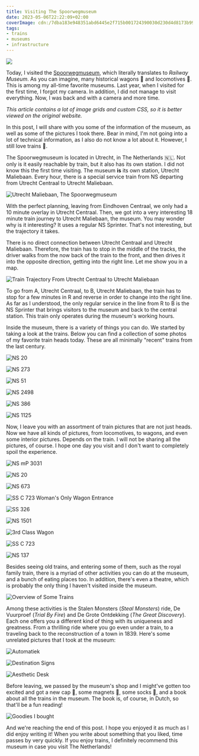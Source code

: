 ```yaml
---
title: Visiting The Spoorwegmuseum
date: 2023-05-06T22:22:09+02:00
coverImage: cdn:/7dba183e948351abd6445e2f715b001724390030d230d4d8173b991c77caa6b9
tags:
- trains
- museums
- infrastructure
---
```


<style>
.train-gif {
  margin-top: -1.5rem;
  margin-right: -4rem;
  max-width: 15rem;
}

.train-gif + p {
  margin-top: 2.5rem;
}
</style>

![](https://cdn.hacdias.com/media/d306897e8634fa980a19b1b6edead5752e15938dfbc43742f6b32c194203e867.gif?class=pixelated+left+train-gif)

Today, I visited the [Spoorwegmuseum](https://www.spoorwegmuseum.nl/), which literally translates to *Railway Museum*. As you can imagine, many historical wagons 🚃 and locomotives 🚂. This is among my all-time favorite museums. Last year, when I visited for the first time, I forgot my camera. In addition, I did not manage to visit everything. Now, I was back and with a camera and more time.

<!--more-->

<p class='dn'><em>This article contains a lot of image grids and custom CSS, so it is better viewed on the original website.</em></p>

<style>
:root {
  --c-h: 21;
  --c-s: 27%;
  --c-l: 47%;
}

.grid3 {
    grid-template-columns: repeat(3, 1fr);
}
</style>

In this post, I will share with you some of the information of the museum, as well as some of the pictures I took there. Bear in mind, I'm not going into a lot of technical information, as I also do not know a lot about it. However, I still love trains 🚅.

The Spoorwegmuseum is located in Utrecht, in The Netherlands 🇳🇱. Not only is it easily reachable by train, but it also has its own station. I did not know this the first time visiting. The museum **is** its own station, Utrecht Maliebaan. Every hour, there is a special service train from NS departing from Utrecht Centraal to Utrecht Maliebaan.

![Utrecht Maliebaan, The Spoorwegmuseum](cdn:/7dba183e948351abd6445e2f715b001724390030d230d4d8173b991c77caa6b9?class=fw)

With the perfect planning, leaving from Eindhoven Centraal, we only had a 10 minute overlay in Utrecht Centraal. Then, we got into a very interesting 18 minute train journey to Utrecht Maliebaan, the museum. You may wonder why is it interesting? It uses a regular NS Sprinter. That's not interesting, but the trajectory it takes.

There is no direct connection between Utrecht Centraal and Utrecht Maliebaan. Therefore, the train has to stop in the middle of the tracks, the driver walks from the now back of the train to the front, and then drives it into the opposite direction, getting into the right line. Let me show you in a map.

![Train Trajectory From Utrecht Centraal to Utrecht Maliebaan](cdn:/658423881d53531dca9c20edadf4640ab9a3e956fd0bfe5a01ab107331b85c79?class=fw)

To go from A, Utrecht Centraal, to B, Utrecht Maliebaan, the train has to stop for a few minutes in R and reverse in order to change into the right line. As far as I understood, the only regular service in the line from R to B is the NS Sprinter that brings visitors to the museum and back to the central station. This train only operates during the museum's working hours.

Inside the museum, there is a variety of things you can do. We started by taking a look at the trains. Below you can find a collection of some photos of my favorite train heads today. These are all minimally "recent" trains from the last century.

<div class='fw fg grid3'>

![NS 20](cdn:/7ee096b9999e9c7537969e65e718fd1b4d066ea195f10a5659877dba158332de?caption=false)

![NS 273](cdn:/3ad551a0b3a5c7c40c4a77dea2b560f3a53ac13b9df6c3745431983a7f7fe3da?caption=false)

![NS 51](cdn:/18457869d6ba0e4dba99190d2a5d1a294e88c3d37622cc939f80f8ea372c5cc5?caption=false)

![NS 2498](cdn:/a0c10296ae9e4bb9f2fd3fe38d317cfa28cec5afa232238e47697673715fcb06?caption=false)

![NS 386](cdn:/1fb1bf59ec3007fcfa6a2e6d8b68a689ec94440d47e7ae7061ccaa4f4454bf48?caption=false)

![NS 1125](cdn:/e085ac2d0a5ff8bd94f43b8fd5b5dd8b4ea76ee5a2d9ce05b13570bbf471cf7e?caption=false)

</div>

Now, I leave you with an assortment of train pictures that are not just heads. Now we have
all kinds of pictures, from locomotives, to wagons, and even some interior pictures. Depends on the train.
I will not be sharing all the pictures, of course. I hope one day you visit and I don't want
to completely spoil the experience.

<div class='fw fg'>

![NS mP 3031](cdn:/6999778be13babffeeb3b0679da9a836c97af061d05fc8590d8e5d89ed550815?caption=false)

![NS 20](cdn:/48ef090228c50c04fb078aca46c70e930683be5d518d10523eb79e7523d885f6?caption=false)

</div>

![NS 673](cdn:/bfb0a4efb2273f247779c23477c07a5f864ecfc55569c3188f6d913338204de7?caption=false&class=fw)

<div class='fw fg'>

![SS C 723 Woman's Only Wagon Entrance](cdn:/cc8aefa03a6159f01efef3dce20f1c9be79ba3a2a4bffe0a61ae73d2b0511982?caption=false)

![SS 326](cdn:/832fa5b0b6532878d54d0552b733fe0af2a4ec6a10295e192e6b5185e82c1546?caption=false)

</div>

<div class='fw fg'>

![NS 1501](cdn:/6d25dab6e6d0a7ab95a86eb41c135f22f157bdf5c186f7cc1d14cdfec339e335?caption=false)

![3rd Class Wagon](cdn:/ef24db5fcb3a6079d81e8618f9ca6afdedbeb34a07a765972be9f554ed9aee7b?caption=false)

![SS C 723](cdn:/25981a352da1afa384c3f377a02c9641b267c21d853c54352d50e80f4cbdb5d2?caption=false)

![NS 137](cdn:/380c001c349549de638a5582a8e0eb551c21aa29aad60c3a90f980c9c60e37cc?caption=false)

</div>

Besides seeing old trains, and entering some of them, such as the royal family train, there is a myriad of other activities you can do at the museum, and a bunch of eating places too. In addition, there's even a theatre, which is probably the only thing I haven't visited inside the museum.

![Overview of Some Trains](cdn:/6ee07c1f7cd9e4acd383e3f0b66cbeb2c0b3d9a645979f506d41c279292281f7?caption=false&class=fw)

Among these activities is the Stalen Monsters (*Steal Monsters*) ride, De Vuurproef (*Trial By Fire*) and De Grote Ontdekking (*The Great Discovery*). Each one offers you a different kind of thing with its uniqueness and greatness. From a thrilling ride where you go even under a train, to a traveling back to the reconstruction of a town in 1839. Here's some unrelated pictures that I took at the museum:

<div class='fg fw grid3'>

![Automatiek](cdn:/36404b03380c373e93245bdd0ed17378a1e58663c37b9bb3e4f71a70e9ca620e?caption=false)

![Destination Signs](cdn:/ec3467338e632447b69308b885161f0c4087b43a7f15b1127cad513c75d7d479?caption=false)

![Aesthetic Desk](cdn:/3e9f5f369815c21ad54d61ab006209f2b8a58e1225e7c962904f4f9d1cc5e6de?caption=false)

</div>

Before leaving, we passed by the museum's shop and I might've gotten too excited and got a new cap 🧢, some magnets 🧲, some socks 🧦, and a book about all the trains in the museum. The book is, of course, in Dutch, so that'll be a fun reading!

![Goodies I bought](cdn:/e4c3ce39ab0cae5ba64652809331ea3510a7e1e8c41410deea84e85cc0a31aec?class=fw&caption=false)

And we're reaching the end of this post. I hope you enjoyed it as much as I did enjoy writing it! When you write about something that you liked, time passes by very quickly. If you enjoy trains, I definitely recommend this museum in case you visit The Netherlands!
